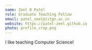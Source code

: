 ```yaml
---
name: Zeel B Patel
role: Graduate Teaching Fellow
email: patel_zeel@iitgn.ac.in 
website: https://patel-zeel.github.io
photo: profile_crop.png
---
```


I like teaching Computer Science!
